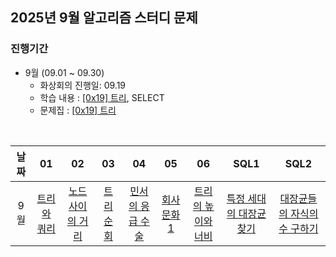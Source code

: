 ## 2025년 9월 알고리즘 스터디 문제

### 진행기간
- 9월 (09.01 ~ 09.30)
    - 화상회의 진행일: 09.19
    - 학습 내용 : [[0x19] 트리](https://blog.encrypted.gg/1019), SELECT
    - 문제집 : [[0x19] 트리](https://github.com/encrypted-def/basic-algo-lecture/blob/master/workbook/0x19.md)
<br />

| 날짜 | 01 | 02 | 03 | 04 | 05 | 06 | SQL1 | SQL2 |
| :---: | :---: | :---: | :---: | :---: | :---: | :---: | :---: | :---: |
| 9월 | [트리와 쿼리](https://www.acmicpc.net/problem/15681) | [노드사이의 거리](https://www.acmicpc.net/problem/1240) | [트리 순회](https://www.acmicpc.net/problem/22856) | [민서의 응급 수술](https://www.acmicpc.net/problem/20955) | [회사 문화 1](https://www.acmicpc.net/problem/14267) | [트리의 높이와 너비](https://www.acmicpc.net/problem/2250) | [특정 세대의 대장균 찾기](https://school.programmers.co.kr/learn/courses/30/lessons/301650) | [대장균들의 자식의 수 구하기](https://school.programmers.co.kr/learn/courses/30/lessons/299305) |
